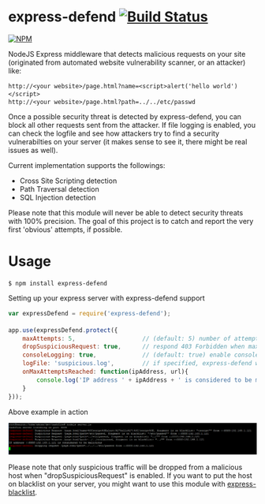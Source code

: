 # express-defend [![Build Status](https://travis-ci.org/akos-sereg/express-defend.png)](https://travis-ci.org/akos-sereg/express-defend)

[![NPM](https://nodei.co/npm/express-defend.png?downloads=true&stars=true)](https://nodei.co/npm/express-defend/)

NodeJS Express middleware that detects malicious requests on your site (originated from automated website vulnerability scanner, or an attacker) like:<br/>

```
http://<your website>/page.html?name=<script>alert('hello world')</script>
http://<your website>/page.html?path=../../etc/passwd
```

Once a possible security threat is detected by express-defend, you can block all other requests sent from the attacker. If file logging is enabled, you can check the logfile and see how attackers try to find a security vulnerabilties on your server (it makes sense to see it, there might be real issues as well).


Current implementation supports the followings:<br/>
* Cross Site Scripting detection
* Path Traversal detection
* SQL Injection detection

Please note that this module will never be able to detect security threats with 100% precision. The goal of this project is to catch and report the very first 'obvious' attempts, if possible.

# Usage

```
$ npm install express-defend
```

Setting up your express server with express-defend support
```javascript
var expressDefend = require('express-defend');

app.use(expressDefend.protect({ 
    maxAttempts: 5,                   // (default: 5) number of attempts until "onMaxAttemptsReached" gets triggered
    dropSuspiciousRequest: true,      // respond 403 Forbidden when max attempts count is reached
    consoleLogging: true,             // (default: true) enable console logging
    logFile: 'suspicious.log',        // if specified, express-defend will log it's output here
    onMaxAttemptsReached: function(ipAddress, url){
        console.log('IP address ' + ipAddress + ' is considered to be malicious, URL: ' + url);
    } 
}));
```

Above example in action

![Screenshot](https://raw.githubusercontent.com/akos-sereg/express-defend/master/doc/sample.png "Above example in action")

Please note that only suspicious traffic will be dropped from a malicious host when "dropSuspiciousRequest" is enabled. 
If you want to put the host on blacklist on your server, you might want to use this module with [express-blacklist](https://github.com/akos-sereg/express-blacklist).
